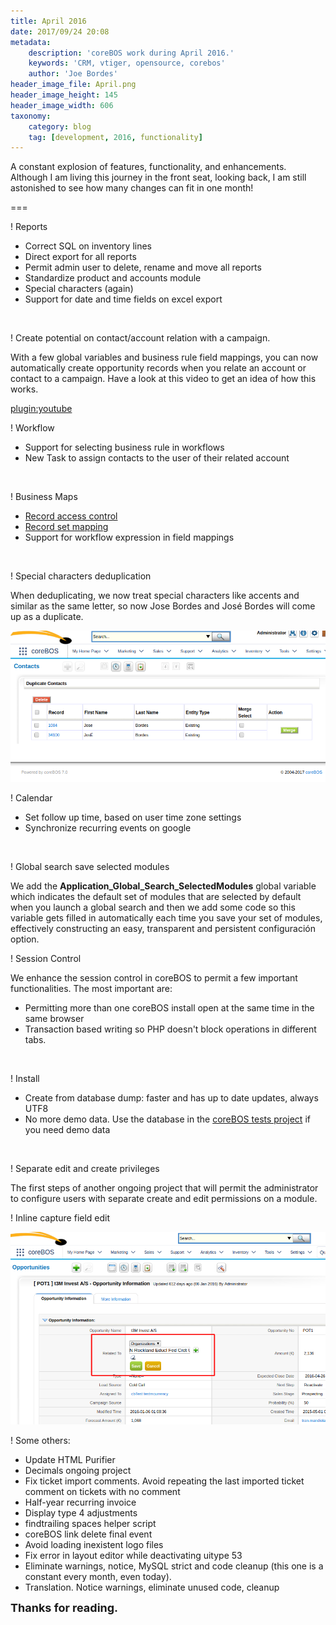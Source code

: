 ```yaml
---
title: April 2016
date: 2017/09/24 20:08
metadata:
    description: 'coreBOS work during April 2016.'
    keywords: 'CRM, vtiger, opensource, corebos'
    author: 'Joe Bordes'
header_image_file: April.png
header_image_height: 145
header_image_width: 606
taxonomy:
    category: blog
    tag: [development, 2016, functionality]
---
```


A constant explosion of features, functionality, and enhancements. Although I am living this journey in the front seat, looking back, I am still astonished to see how many changes can fit in one month!

===

 ! Reports

 - Correct SQL on inventory lines
 - Direct export for all reports
 - Permit admin user to delete, rename and move all reports
 - Standardize product and accounts module
 - Special characters (again)
 - Support for date and time fields on excel export

<br/>

 ! Create potential on contact/account relation with a campaign.

With a few global variables and business rule field mappings, you can now automatically create opportunity records when you relate an account or contact to a campaign. Have a look at this video to get an idea of how this works.

[plugin:youtube](https://youtu.be/BgIb8J3pxuI)

 ! Workflow

 - Support for selecting business rule in workflows
 - New Task to assign contacts to the user of their related account

<br/>

 ! Business Maps

 - [Record access control](http://corebos.org/documentation/doku.php?noprocess=1&id=en:adminmanual:businessmappings:record_access_control)
 - [Record set mapping](http://corebos.org/documentation/doku.php?noprocess=1&id=en:adminmanual:businessmappings:record_set)
 - Support for workflow expression in field mappings

<br/>

 ! Special characters deduplication

When deduplicating, we now treat special characters like accents and similar as the same letter, so now Jose Bordes and José Bordes will come up as a duplicate.

![Deduplicating Contacts](DeduplicateContact.png)

 ! Calendar

 - Set follow up time, based on user time zone settings
 - Synchronize recurring events on google

<br/>

 ! Global search save selected modules

We add the **Application_Global_Search_SelectedModules** global variable which indicates the default set of modules that are selected by default when you launch a global search and then we add some code so this variable gets filled in automatically each time you save your set of modules, effectively constructing an easy, transparent and persistent configuración option.

 ! Session Control

We enhance the session control in coreBOS to permit a few important functionalities. The most important are:

 - Permitting more than one coreBOS install open at the same time in the same browser
 - Transaction based writing so PHP doesn't block operations in different tabs.

<br/>

 ! Install

 - Create from database dump: faster and has up to date updates, always UTF8
 - No more demo data. Use the database in the [coreBOS tests project](https://github.com/tsolucio/coreBOSTests) if you need demo data

<br/>

 ! Separate edit and create privileges

The first steps of another ongoing project that will permit the administrator to configure users with separate create and edit permissions on a module.

 ! Inline capture field edit

![Capture Field Inline Edit](CaptureFieldInlineEdit.png)

 ! Some others:

 - Update HTML Purifier
 - Decimals ongoing project
 - Fix ticket import comments. Avoid repeating the last imported ticket comment on tickets with no comment
 - Half-year recurring invoice
 - Display type 4 adjustments
 - findtrailing spaces helper script
 - coreBOS link delete final event
 - Avoid loading inexistent logo files
 - Fix error in layout editor while deactivating uitype 53
 - Eliminate warnings, notice, MySQL strict and code cleanup (this one is a constant every month, even today).
 - Translation. Notice warnings, eliminate unused code, cleanup

**<span style="font-size:large">Thanks for reading.</span>**

